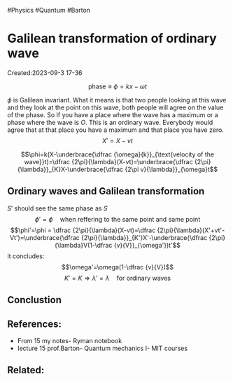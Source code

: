 #Physics #Quantum #Barton 
# Galilean transformation of ordinary wave
Created:2023-09-3 17-36

$$\text{phase}\equiv \phi =  kx-\omega t$$

$\phi$ is Galilean invariant. What it means is that two people looking at this wave and they look at the point on this wave, both people will agree on the value of the phase.
So If you have a place where the wave has a maximum or a phase where the wave is $O$. This is an ordinary wave. Everybody would agree that at that place you have a maximum and that place you have zero.
$$X'=X-vt$$

$$\phi=k(X-\underbrace{\dfrac {\omega}{k}}_{\text{velocity of the wave}}t)=\dfrac {2\pi}{\lambda}(X-vt)=\underbrace{\dfrac {2\pi}{\lambda}}_{K}X-\underbrace{\dfrac {2\pi v}{\lambda}}_{\omega}t$$
## Ordinary waves and Galilean transformation

$S'$ should see the same phase as $S$
$$\phi'=\phi \quad \text{when reffering to the same point and same point}$$
$$\phi'=\phi = \dfrac {2\pi}{\lambda}(X-vt)=\dfrac {2\pi}{\lambda}(X'+vt'-Vt')=\underbrace{\dfrac {2\pi}{\lambda}}_{K'}X'-\underbrace{\dfrac {2\pi}{\lambda}V(1-\dfrac {v}{V}}_{\omega'})t'$$
it concludes:
$$\omega'=\omega(1-\dfrac {v}{V})$$
$$K'=K \Rightarrow \lambda'=\lambda \quad \text{for ordinary waves}$$
## Conclustion



## References:
- From 15 my notes- Ryman notebook
- lecture 15 prof.Barton- Quantum mechanics I- MIT courses
## Related:



